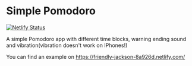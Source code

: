# Simple Pomodoro

[![Netlify Status](https://api.netlify.com/api/v1/badges/1784a60a-d925-4245-870f-87c15cbc4266/deploy-status)](https://app.netlify.com/sites/friendly-jackson-8a926d/deploys)

A simple Pomodoro app with different time blocks, warning ending sound and vibration(vibration doesn't work on IPhones!)

You can find an example on https://friendly-jackson-8a926d.netlify.com/
